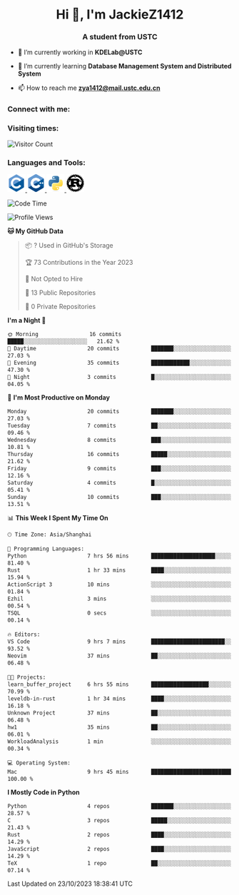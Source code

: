 <h1 align="center">Hi 👋, I'm JackieZ1412</h1>
<h3 align="center">A student from USTC</h3>

- 🔭 I’m currently working in **KDELab@USTC**

- 🌱 I’m currently learning **Database Management System and Distributed System**

- 📫 How to reach me **zya1412@mail.ustc.edu.cn**

<h3 align="left">Connect with me:</h3>
<p align="left">
</p>

<h3 align="left">Visiting times:</h3>
<p align="left">
</p>

![Visitor Count](https://profile-counter.glitch.me/Christmas/count.svg)

<h3 align="left">Languages and Tools:</h3>
<p align="left"> <a href="https://www.cprogramming.com/" target="_blank" rel="noreferrer"> <img src="https://raw.githubusercontent.com/devicons/devicon/master/icons/c/c-original.svg" alt="c" width="40" height="40"/> </a> <a href="https://www.w3schools.com/cpp/" target="_blank" rel="noreferrer"> <img src="https://raw.githubusercontent.com/devicons/devicon/master/icons/cplusplus/cplusplus-original.svg" alt="cplusplus" width="40" height="40"/> </a> <a href="https://www.python.org" target="_blank" rel="noreferrer"> <img src="https://raw.githubusercontent.com/devicons/devicon/master/icons/python/python-original.svg" alt="python" width="40" height="40"/> </a> <a href="https://www.rust-lang.org" target="_blank" rel="noreferrer"> <img src="https://raw.githubusercontent.com/devicons/devicon/master/icons/rust/rust-plain.svg" alt="rust" width="40" height="40"/> </a> </p>



<!--START_SECTION:waka-->
![Code Time](http://img.shields.io/badge/Code%20Time-541%20hrs%2035%20mins-blue)

![Profile Views](http://img.shields.io/badge/Profile%20Views-0-blue)

**🐱 My GitHub Data** 

> 📦 ? Used in GitHub's Storage 
 > 
> 🏆 73 Contributions in the Year 2023
 > 
> 🚫 Not Opted to Hire
 > 
> 📜 13 Public Repositories 
 > 
> 🔑 0 Private Repositories 
 > 
**I'm a Night 🦉** 

```text
🌞 Morning                16 commits          █████░░░░░░░░░░░░░░░░░░░░   21.62 % 
🌆 Daytime                20 commits          ███████░░░░░░░░░░░░░░░░░░   27.03 % 
🌃 Evening                35 commits          ████████████░░░░░░░░░░░░░   47.30 % 
🌙 Night                  3 commits           █░░░░░░░░░░░░░░░░░░░░░░░░   04.05 % 
```
📅 **I'm Most Productive on Monday** 

```text
Monday                   20 commits          ███████░░░░░░░░░░░░░░░░░░   27.03 % 
Tuesday                  7 commits           ██░░░░░░░░░░░░░░░░░░░░░░░   09.46 % 
Wednesday                8 commits           ███░░░░░░░░░░░░░░░░░░░░░░   10.81 % 
Thursday                 16 commits          █████░░░░░░░░░░░░░░░░░░░░   21.62 % 
Friday                   9 commits           ███░░░░░░░░░░░░░░░░░░░░░░   12.16 % 
Saturday                 4 commits           █░░░░░░░░░░░░░░░░░░░░░░░░   05.41 % 
Sunday                   10 commits          ███░░░░░░░░░░░░░░░░░░░░░░   13.51 % 
```


📊 **This Week I Spent My Time On** 

```text
🕑︎ Time Zone: Asia/Shanghai

💬 Programming Languages: 
Python                   7 hrs 56 mins       ████████████████████░░░░░   81.40 % 
Rust                     1 hr 33 mins        ████░░░░░░░░░░░░░░░░░░░░░   15.94 % 
ActionScript 3           10 mins             ░░░░░░░░░░░░░░░░░░░░░░░░░   01.84 % 
Ezhil                    3 mins              ░░░░░░░░░░░░░░░░░░░░░░░░░   00.54 % 
TSQL                     0 secs              ░░░░░░░░░░░░░░░░░░░░░░░░░   00.14 % 

🔥 Editors: 
VS Code                  9 hrs 7 mins        ███████████████████████░░   93.52 % 
Neovim                   37 mins             ██░░░░░░░░░░░░░░░░░░░░░░░   06.48 % 

🐱‍💻 Projects: 
learn_buffer_project     6 hrs 55 mins       ██████████████████░░░░░░░   70.99 % 
leveldb-in-rust          1 hr 34 mins        ████░░░░░░░░░░░░░░░░░░░░░   16.18 % 
Unknown Project          37 mins             ██░░░░░░░░░░░░░░░░░░░░░░░   06.48 % 
hw1                      35 mins             ██░░░░░░░░░░░░░░░░░░░░░░░   06.01 % 
WorkloadAnalysis         1 min               ░░░░░░░░░░░░░░░░░░░░░░░░░   00.34 % 

💻 Operating System: 
Mac                      9 hrs 45 mins       █████████████████████████   100.00 % 
```

**I Mostly Code in Python** 

```text
Python                   4 repos             ███████░░░░░░░░░░░░░░░░░░   28.57 % 
C                        3 repos             █████░░░░░░░░░░░░░░░░░░░░   21.43 % 
Rust                     2 repos             ████░░░░░░░░░░░░░░░░░░░░░   14.29 % 
JavaScript               2 repos             ████░░░░░░░░░░░░░░░░░░░░░   14.29 % 
TeX                      1 repo              ██░░░░░░░░░░░░░░░░░░░░░░░   07.14 % 
```




 Last Updated on 23/10/2023 18:38:41 UTC
<!--END_SECTION:waka-->
